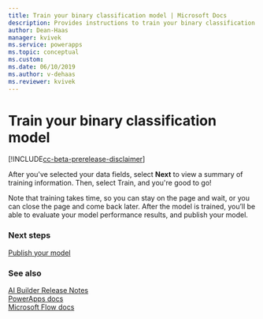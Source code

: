 ```yaml
---
title: Train your binary classification model | Microsoft Docs
description: Provides instructions to train your binary classification model.
author: Dean-Haas
manager: kvivek
ms.service: powerapps
ms.topic: conceptual
ms.custom: 
ms.date: 06/10/2019
ms.author: v-dehaas
ms.reviewer: kvivek
---
```


# Train your binary classification model

[!INCLUDE[cc-beta-prerelease-disclaimer](./includes/cc-beta-prerelease-disclaimer.md)]

After you've selected your data fields, select **Next**  to view a summary of  training information. Then, select Train, and you're good to go!
 
Note that training takes time, so you can stay on the page and wait, or you can close the page and come back later.  After the model is trained, you’ll be able to evaluate your model performance results, and publish your model.

### Next steps
[Publish your model](publish-model-ai-builder) 

### See also
[AI Builder Release Notes](/power-platform-release-notes/october19/ai-builder)<br/>
[PowerApps docs](https://docs.microsoft.com/powerapps/)<br/>
[Microsoft Flow docs](https://docs.microsoft.com/flow/getting-started)
